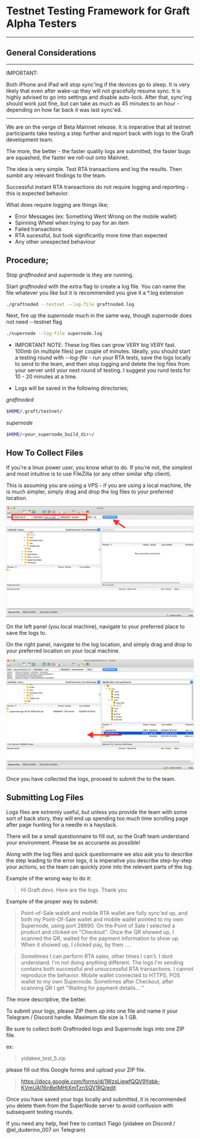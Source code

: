 # Testnet Testing Framework for Graft Alpha Testers
---

## General Considerations

---

IMPORTANT:

Both iPhone and iPad will stop sync'ing if the devices go to sleep. It is very likely that even after wake-up they will not gracefully resume sync. It is highly advised to go into settings and disable auto-lock. After that, sync'ing should work just fine, but can take as much as 45 minutes to an hour - depending on how far back it was last sync'ed.

---

We are on the verge of Beta Mainnet release. It is imperative that all testnet participants
take testing a step further and report back with logs to the Graft development team.

The more, the better - the faster quality logs are submitted, the faster bugs are squashed, the faster we roll-out onto Mainnet.

The idea is very simple. Test RTA transactions and log the results. Then sumbit any relevant findings
to the team.

Successful instant RTA transactions do not require logging and reporting - this is expected behavior.

What does require logging are things like;

* Error Messages (ex: Something Went Wrong on the mobile wallet)
* Spinning Wheel when trying to pay for an item
* Failed transactions
* RTA sucessful, but took significantly more time than expected
* Any other unexpected behaviour

## Procedure;

Stop _graftnoded_ and _supernode_ is they are running.

Start _graftnoded_ with the extra flag to create a log file. You can name the file whatever you like
but it is recommended you give it a *.log extension

````bash
./graftnoded --testnet --log-file graftnoded.log
````

Next, fire up the _supernode_ much in the same way, though _supernode_ does not need --testnet flag

````bash
./supernode --log-file supernode.log
````

* IMPORTANT NOTE: These log files can grow VERY big VERY fast. 100mb (in multiple files) per couple of minutes. Ideally, you should start a testing round with _--log-file_ -  run your RTA tests, save the logs locally to send to the team, and then stop logging and delete the log files from your server until your next round of testing. I suggest you rund tests for 10 - 20 minutes at a time.

* Logs will be saved in the following directories;

_graftnoded_

````bash
$HOME/.graft/testnet/
````

_supernode_

````bash
$HOME/<your_supernode_build_dir>/
````

## How To Collect Files

If you're a linux power user, you know what to do. If you're not, the simplest and most intuitive is to use FileZilla (or any other similar sftp client).

This is assuming you are using a VPS - if you are using a local machine, life is much simpler, simply drag and drop the log files to your preferred location

![1](testing-framework-images/1.png)

On the left panel (you local machine), navigate to your preferred place to save the logs to.

On the right panel, navigate to the log location, and simply drag and drop to your preferred location on your local machine.

![2](testing-framework-images/2.png)

Once you have collected the logs, proceed to submit the to the team.

## Submitting Log Files

Logs files are extremly useful, but unless you provide the team with some sort of back story, they will end up spending too much time scrolling page after page hunting for a needle in a haystack.

There will be a small questionnaire to fill out, so the Graft team understand your environment. Please be as accurante as possible!

Along with the log files and quick questionnaire we also ask you to describe the step leading to the error logs, it is imperative you describe step-by-step your actions, so the team can quickly zone into the relevant parts of the log.

Example of the wrong way to do it:


>Hi Graft devs. Here are the logs. Thank you

Example of the proper way to submit:


>Point-of-Sale walelt and mobile RTA wallet are fully sync'ed up, and both my Point-Of-Sale wallet and mobile wallet pointed to my own Supernode, using port 28690. On the Point of Sale I selected a product and clicked on "Checkout". Once the QR showed up, I scanned the QR, waited for the payment information to show up. When it showed up, I clicked pay, by then ....

> Sometimes I can perform RTA sales, other times I can't. I dont understand. I'm not doing anything different. The logs I'm sending contains both successful and unsuccessful RTA transactions. I cannot reproduce the behavior. Mobile wallet connected to HTTPS, POS wallet to my own Supernode. Sometimes after Checkout, after scanning QR I get "Waiting for payment details... "

The more descriptive, the better.

To submit your logs, please ZIP them up into one file and name it your Telegram / Discord handle.
Maximum file size is 1 GB.

Be sure to collect both Graftnoded logs and Supernode logs into one ZIP file.

ex:

> yidakee_test_5.zip

please fill out this Google forms and upload your ZIP file.

>https://docs.google.com/forms/d/1WzsLiqwfQQV9Yqbk-KVmUAl16nBeIMHtXmTznSQV1RQ/edit


Once you have saved your logs locally and submitted, it is recommended you delete them from the SuperNode server to avoid confusion with subsequent testing rounds.

If you need any help, feel free to contact Tiago (yidakee on Discord / @el_duderino_007 on Telegram)
